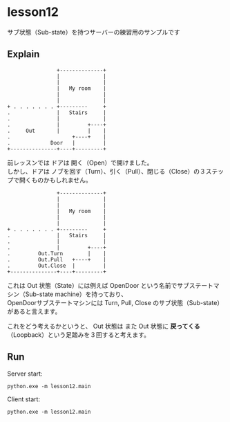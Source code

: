 # lesson12

サブ状態（Sub-state）を持つサーバーの練習用のサンプルです

## Explain

```plain
                +--------------+
                |              |
                |              |
                |   My room    |
                |              |
                |              |
+ . . . . . . . +---------     +
.               |   Stairs     |
.               |              |
.               |         +----+
.     Out       |         |    |
.                    +----+    |
.             Door   |         |
+---------------+----+---------+
```

前レッスンでは ドアは 開く（Open）で開けました。  
しかし、ドアは ノブを回す（Turn）、引く（Pull）、閉じる（Close）の３ステップで開くものかもしれません。  

```plain
                +--------------+
                |              |
                |              |
                |   My room    |
                |              |
                |              |
+ . . . . . . . +---------     +
.               |   Stairs     |
.               |              |
.               |         +----+
.         Out.Turn        |    |
.         Out.Pull   +----+    |
.         Out.Close  |         |
+---------------+----+---------+
```

これは Out 状態（State）には例えば OpenDoor という名前でサブステートマシン（Sub-state machine）を持っており、  
OpenDoorサブステートマシンには Turn, Pull, Close のサブ状態（Sub-state）があると言えます。  

これをどう考えるかというと、 Out 状態は また Out 状態に **戻ってくる**（Loopback）という足踏みを３回すると考えます。  

## Run

Server start:  

```shell
python.exe -m lesson12.main
```

Client start:  

```shell
python.exe -m lesson12.main
```
